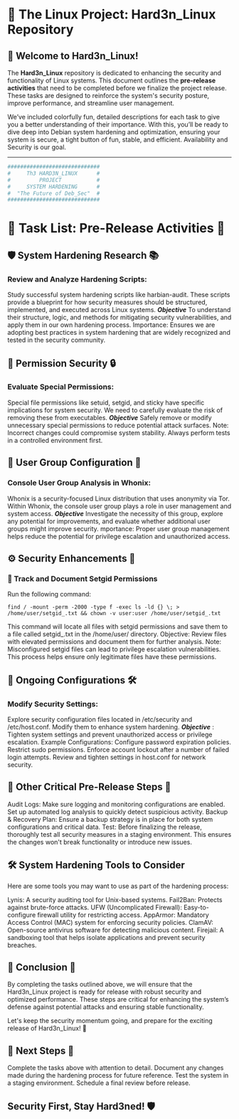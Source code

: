 # 🐧 **The Linux Project**: Hard3n_Linux Repository

## 🚀 Welcome to Hard3n_Linux! 

The **Hard3n_Linux** repository is dedicated to enhancing the security and functionality of Linux systems. This document outlines the **pre-release activities** that need to be completed before we finalize the project release. These tasks are designed to reinforce the system's security posture, improve performance, and streamline user management.

We’ve included colorfully fun, detailed descriptions for each task to give you a better understanding of their importance. With this, you’ll be ready to dive deep into Debian system hardening and optimization, ensuring your system is secure,  a tight button of fun, stable, and efficient. Availability and Security is our goal. 

---

```bash
#############################
#     Th3 HARD3N_LINUX      #
#         PROJECT           #
#     SYSTEM HARDENING      #
#  "The Future of Deb_Sec"  #
#############################
```
# 📜 Task List: Pre-Release Activities 📜

## 🛡 System Hardening Research 📚

### Review and Analyze Hardening Scripts:
Study successful system hardening scripts like harbian-audit. These scripts provide a blueprint for how security measures should be structured, implemented, and executed across Linux systems.
***Objective*** To understand their structure, logic, and methods for mitigating security vulnerabilities, and apply them in our own hardening process.
Importance: Ensures we are adopting best practices in system hardening that are widely recognized and tested in the security community.

## 🔑 Permission Security 🔒

### Evaluate Special Permissions:
Special file permissions like setuid, setgid, and sticky have specific implications for system security. We need to carefully evaluate the risk of removing these from executables.
***Objective***  Safely remove or modify unnecessary special permissions to reduce potential attack surfaces.
Note: Incorrect changes could compromise system stability. Always perform tests in a controlled environment first.

## 👥 User Group Configuration 👤

### Console User Group Analysis in Whonix:
Whonix is a security-focused Linux distribution that uses anonymity via Tor. Within Whonix, the console user group plays a role in user management and system access.
***Objective*** Investigate the necessity of this group, explore any potential for improvements, and evaluate whether additional user groups might improve security.
mportance: Proper user group management helps reduce the potential for privilege escalation and unauthorized access.
		
## ⚙️ Security Enhancements 🔐

### 📄 Track and Document Setgid Permissions

Run the following command:

```
find / -mount -perm -2000 -type f -exec ls -ld {} \; > /home/user/setgid_.txt && chown -v user:user /home/user/setgid_.txt
```

This command will locate all files with setgid permissions and save them to a file called setgid_.txt in the /home/user/ directory.
Objective: Review files with elevated permissions and document them for further analysis.
Note: Misconfigured setgid files can lead to privilege escalation vulnerabilities. This process helps ensure only legitimate files have these permissions.

## 🔧 Ongoing Configurations 🛠️

### Modify Security Settings:
Explore security configuration files located in /etc/security and /etc/host.conf. Modify them to enhance system hardening.
***Objective*** : Tighten system settings and prevent unauthorized access or privilege escalation.
Example Configurations:
Configure password expiration policies.
Restrict sudo permissions.
Enforce account lockout after a number of failed login attempts.
Review and tighten settings in host.conf for network security.

## 🚨 Other Critical Pre-Release Steps 🚨

Audit Logs: Make sure logging and monitoring configurations are enabled. Set up automated log analysis to quickly detect suspicious activity.
Backup & Recovery Plan: Ensure a backup strategy is in place for both system configurations and critical data.
Test: Before finalizing the release, thoroughly test all security measures in a staging environment. This ensures the changes won't break functionality or introduce new issues.

## 🛠️ System Hardening Tools to Consider

Here are some tools you may want to use as part of the hardening process:

Lynis: A security auditing tool for Unix-based systems.
Fail2Ban: Protects against brute-force attacks.
UFW (Uncomplicated Firewall): Easy-to-configure firewall utility for restricting access.
AppArmor: Mandatory Access Control (MAC) system for enforcing security policies.
ClamAV: Open-source antivirus software for detecting malicious content.
Firejail: A sandboxing tool that helps isolate applications and prevent security breaches.

## 🎉 Conclusion 🎉

By completing the tasks outlined above, we will ensure that the Hard3n_Linux project is ready for release with robust security and optimized performance. These steps are critical for enhancing the system’s defense against potential attacks and ensuring stable functionality.

Let's keep the security momentum going, and prepare for the exciting release of Hard3n_Linux! 🚀

## 📅 Next Steps 📅

Complete the tasks above with attention to detail.
Document any changes made during the hardening process for future reference.
Test the system in a staging environment.
Schedule a final review before release.

## Security First, Stay Hard3ned! 🛡️